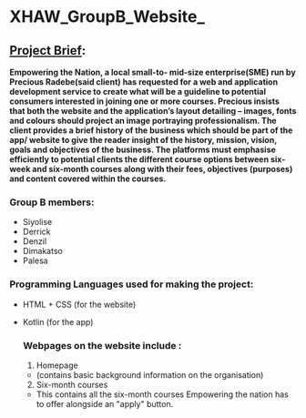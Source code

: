 # XHAW_GroupB_Website_

## <u>Project Brief</u>:
**Empowering the Nation, a local small-to- mid-size enterprise(SME) run by Precious Radebe(said client) has requested for a web and application development service to create what will be a guideline to potential consumers interested in joining one or more courses. Precious insists that both the website and the application’s layout detailing – images, fonts and colours should project an image portraying professionalism. The client provides a brief history of the business which should be part of the app/ website to give the reader insight of the history, mission, vision, goals and objectives of the business. The platforms must emphasise efficiently to potential clients the different course options between six-week and six-month courses along with their fees, objectives (purposes) and content covered within the courses.**

### Group B members:
- Siyolise
- Derrick
- Denzil
- Dimakatso
- Palesa


### Programming Languages used for making the project:
- HTML + CSS (for the website)
- Kotlin (for the app)

  ### Webpages on the website include :
  1. Homepage
  * (contains basic background information on the organisation)
  2. Six-month courses
  * This contains all the six-month courses Empowering the nation has to offer alongside an "apply" button. 
